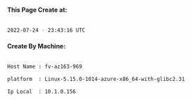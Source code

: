 
   
#### This Page Create at:

```bash

2022-07-24 - 23:43:16 UTC

```

#### Create By Machine:

```bash

Host Name : fv-az163-969

platform  : Linux-5.15.0-1014-azure-x86_64-with-glibc2.31

Ip Local  : 10.1.0.156

```

